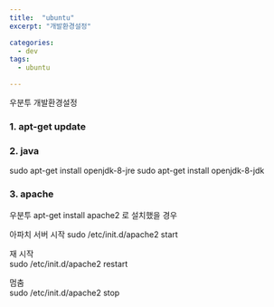 ```yaml
---
title:  "ubuntu"
excerpt: "개발환경설정"

categories:
  - dev
tags:
  - ubuntu

---
```


우분투 개발환경설정

### 1. apt-get update

### 2. java

sudo apt-get install openjdk-8-jre
sudo apt-get install openjdk-8-jdk

### 3. apache
우분투 apt-get install apache2 로 설치했을 경우  

아파치 서버 시작
sudo /etc/init.d/apache2 start  

재 시작  
sudo /etc/init.d/apache2 restart  

멈춤  
sudo /etc/init.d/apache2 stop